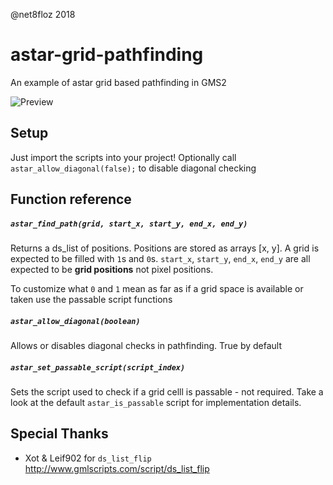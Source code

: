 @net8floz 2018 

# astar-grid-pathfinding
An example of astar grid based pathfinding in GMS2

![Preview](https://i.imgur.com/eI1vmiq.gif)


## Setup
Just import the scripts into your project! Optionally call `astar_allow_diagonal(false);` to disable diagonal checking 

## Function reference 

##### `astar_find_path(grid, start_x, start_y, end_x, end_y)` 
Returns a ds_list of positions. Positions are stored as arrays [x, y]. A grid is expected to be filled with `1`s and `0`s. `start_x`, `start_y`, `end_x`, `end_y` are all expected to be **grid positions** not pixel positions.

To customize what `0` and `1` mean as far as if a grid space is available or taken use the passable script functions

##### `astar_allow_diagonal(boolean)`
Allows or disables diagonal checks in pathfinding. True by default


##### `astar_set_passable_script(script_index)`
Sets the script used to check if a grid celll is passable - not required. Take a look at the default `astar_is_passable` script for implementation details.


## Special Thanks
 - Xot & Leif902 for `ds_list_flip` http://www.gmlscripts.com/script/ds_list_flip
